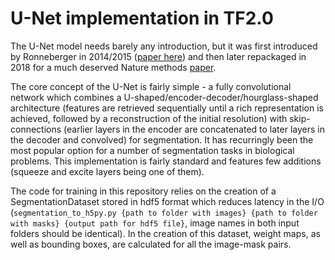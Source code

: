 # U-Net implementation in TF2.0

The U-Net model needs barely any introduction, but it was first introduced by Ronneberger in 2014/2015 ([paper here](https://link.springer.com/chapter/10.1007/978-3-319-24574-4_28)) and then later repackaged in 2018 for a much deserved Nature methods [paper](https://www.nature.com/articles/s41592-018-0261-2).

The core concept of the U-Net is fairly simple - a fully convolutional network which combines a U-shaped/encoder-decoder/hourglass-shaped architecture (features are retrieved sequentially until a rich representation is achieved, followed by a reconstruction of the initial resolution) with skip-connections (earlier layers in the encoder are concatenated to later layers in the decoder and convolved) for segmentation. It has recurringly been the most popular option for a number of segmentation tasks in biological problems. This implementation is fairly standard and features few additions (squeeze and excite layers being one of them).

The code for training in this repository relies on the creation of a SegmentationDataset stored in hdf5 format which reduces latency in the I/O (`segmentation_to_h5py.py {path to folder with images} {path to folder with masks} {output path for hdf5 file}`, image names in both input folders should be identical). In the creation of this dataset, weight maps, as well as bounding boxes, are calculated for all the image-mask pairs.
